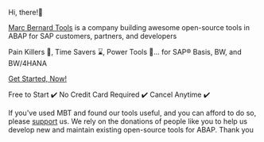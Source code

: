 Hi, there!👋

[Marc Bernard Tools](https://marcbernardtools.com) is a company building awesome open-source tools in ABAP for SAP customers, partners, and developers 

Pain Killers 💊, Time Savers ⌛️, Power Tools 🚀... for SAP® Basis, BW, and BW/4HANA

[Get Started, Now!](https://marcbernardtools.com/tools/pricing)

Free to Start ✔️ No Credit Card Required ✔️ Cancel Anytime ✔️

If you've used MBT and found our tools useful, and you can afford to do so, please [support](https://github.com/sponsors/Marc-Bernard-Tools) us.
We rely on the donations of people like you to help us develop new and maintain existing open-source tools for ABAP. Thank you 
